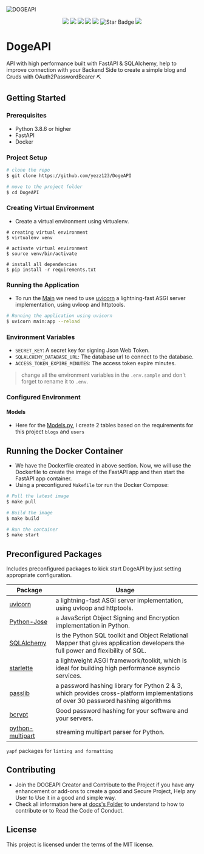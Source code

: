 ![DOGEAPI](docs/Images/header.svg)

<p align="center">
   <img src="https://img.shields.io/badge/Dev-Yezz123-green?style"/>
   <img src="https://img.shields.io/badge/language-python-blue?style"/>
   <img src="https://img.shields.io/github/stars/yezz123/DogeAPI"/>
   <img src="https://img.shields.io/github/forks/yezz123/DogeAPI"/>
   <img src="https://visitor-badge.laobi.icu/badge?page_id=yezz123.Pretty-Readme">
   <img src="https://img.shields.io/static/v1?label=%F0%9F%8C%9F&message=If%20Useful&style=style=flat&color=BC4E99" alt="Star Badge"/>
   <a href="https://github.com/yezz123/DogeAPI/actions/workflows/docker-publish.yml"><img src="https://github.com/yezz123/DogeAPI/actions/workflows/docker-publish.yml/badge.svg?branch=main"/></a>

</p>

# DogeAPI

API with high performance built with FastAPI & SQLAlchemy, help to improve connection with your Backend Side to create a simple blog and Cruds with OAuth2PasswordBearer ⛏

## Getting Started

### Prerequisites

- Python 3.8.6 or higher
- FastAPI
- Docker

### Project Setup

```sh
# clone the repo
$ git clone https://github.com/yezz123/DogeAPI

# move to the project folder
$ cd DogeAPI
```

### Creating Virtual Environment

- Create a virtual environment using virtualenv.

```shell
# creating virtual environment
$ virtualenv venv

# activate virtual environment
$ source venv/bin/activate

# install all dependencies
$ pip install -r requirements.txt
```

### Running the Application

- To run the [Main](main.py) we need to use [uvicorn](https://www.uvicorn.org/) a lightning-fast ASGI server implementation, using uvloop and httptools.

```sh
# Running the application using uvicorn
$ uvicorn main:app --reload
```

### Environment Variables

- `SECRET_KEY`: A secret key for signing Json Web Token.
- `SQLALCHEMY_DATABASE_URL`: The database url to connect to the database.
- `ACCESS_TOKEN_EXPIRE_MINUTES`: The access token expire minutes.

> change all the environment variables in the `.env.sample` and don't forget to rename it to `.env`.

### Configured Environment

#### Models

- Here for the [Models.py](models/models.py), i create 2 tables based on the requirements for this project `blogs` and `users`

## Running the Docker Container

- We have the Dockerfile created in above section. Now, we will use the Dockerfile to create the image of the FastAPI app and then start the FastAPI app container.
- Using a preconfigured `Makefile` tor run the Docker Compose:

```sh
# Pull the latest image
$ make pull

# Build the image
$ make build

# Run the container
$ make start

```

## Preconfigured Packages

Includes preconfigured packages to kick start DogeAPI by just setting appropriate configuration.

| Package                                                      | Usage                                                            |
| ------------------------------------------------------------ | ---------------------------------------------------------------- |
| [uvicorn](https://www.uvicorn.org/)        | a lightning-fast ASGI server implementation, using uvloop and httptools.           |
| [Python-Jose](https://github.com/mpdavis/python-jose) | a JavaScript Object Signing and Encryption implementation in Python.    |
| [SQLAlchemy](https://www.sqlalchemy.org/)  | is the Python SQL toolkit and Object Relational Mapper that gives application developers the full power and flexibility of SQL. |
| [starlette](https://www.starlette.io/)   | a lightweight ASGI framework/toolkit, which is ideal for building high performance asyncio services.    |
| [passlib](https://passlib.readthedocs.io/en/stable/)  | a password hashing library for Python 2 & 3, which provides cross-platform implementations of over 30 password hashing algorithms         |
| [bcrypt](https://github.com/pyca/bcrypt/)               | Good password hashing for your software and your servers.    |
| [python-multipart](https://github.com/andrew-d/python-multipart) | streaming multipart parser for Python.   |

`yapf` packages for `linting and formatting`

## Contributing

- Join the DOGEAPI Creator and Contribute to the Project if you have any enhancement or add-ons to create a good and Secure Project, Help any User to Use it in a good and simple way.
- Check all information here at [docs's Folder](docs) to understand to how to contribute or to Read the Code of Conduct.

## License

This project is licensed under the terms of the MIT license.
